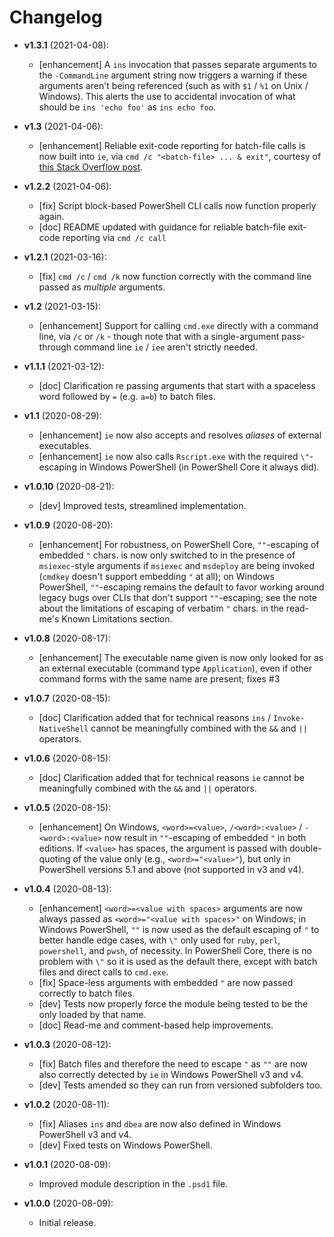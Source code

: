 # Changelog

<!-- RETAIN THIS COMMENT. An entry template for a new version is automatically added each time `Invoke-psake version` is called. Fill in changes afterwards. -->

* **v1.3.1** (2021-04-08):
  * [enhancement] A `ins` invocation that passes separate arguments to the `-CommandLine` argument string now triggers a warning if these arguments aren't being referenced (such as with `$1` / `%1` on Unix / Windows). This alerts the use to accidental invocation of what should be `ins 'echo foo'` as `ins echo foo`.

* **v1.3** (2021-04-06):
  * [enhancement] Reliable exit-code reporting for batch-file calls is now built into `ie`, via `cmd /c "<batch-file> ... & exit"`, courtesy of [this Stack Overflow post](https://stackoverflow.com/q/66975883/45375).

* **v1.2.2** (2021-04-06):
  * [fix] Script block-based PowerShell CLI calls now function properly again.
  * [doc] README updated with guidance for reliable batch-file exit-code reporting via `cmd /c call`

* **v1.2.1** (2021-03-16):
  * [fix] `cmd /c` / `cmd /k` now function correctly with the command line passed as _multiple_ arguments.

* **v1.2** (2021-03-15):
  * [enhancement] Support for calling `cmd.exe` directly with a command line, via `/c` or `/k` - though note that with a single-argument pass-through command line `ie` / `iee` aren't strictly needed.

* **v1.1.1** (2021-03-12):
  * [doc] Clarification re passing arguments that start with a spaceless word followed by `=` (e.g. `a=b`) to batch files.

* **v1.1** (2020-08-29):
  * [enhancement] `ie` now also accepts and resolves *aliases* of external executables.
  * [enhancement] `ie` now also calls `Rscript.exe` with the required `\"`-escaping in Windows PowerShell (in PowerShell Core it always did).

* **v1.0.10** (2020-08-21):
  * [dev] Improved tests, streamlined implementation.

* **v1.0.9** (2020-08-20):
  * [enhancement] For robustness, on PowerShell Core, `""`-escaping of embedded `"` chars. is now only switched to in the presence of `msiexec`-style arguments if `msiexec` and `msdeploy` are being invoked (`cmdkey` doesn't support embedding `"` at all); on Windows PowerShell, `""`-escaping remains the default to favor working around legacy bugs over CLIs that don't support `""`-escaping; see the note about the limitations of escaping of verbatim `"` chars. in the read-me's Known Limitations section.

* **v1.0.8** (2020-08-17):
  * [enhancement] The executable name given is now only looked for as an external executable (command type `Application`), even if other command forms with the same name are present; fixes #3

* **v1.0.7** (2020-08-15):
  * [doc] Clarification added that for technical reasons `ins` / `Invoke-NativeShell` cannot be meaningfully combined with the `&&` and `||` operators.

* **v1.0.6** (2020-08-15):
  * [doc] Clarification added that for technical reasons `ie` cannot be meaningfully combined with the `&&` and `||` operators.

* **v1.0.5** (2020-08-15):
  * [enhancement] On Windows, `<word>=<value>`, `/<word>:<value>` / `-<word>:<value>` now result in `""`-escaping of embedded `"` in both editions.
    If `<value>` has spaces, the argument is passed with double-quoting of the value only (e.g., `<word>="<value>"`), but only in PowerShell versions 5.1 and above (not supported in v3 and v4).

* **v1.0.4** (2020-08-13):
  * [enhancement] `<word>=<value with spaces>` arguments are now always passed as
    `<word>="<value with spaces>"` on Windows; in Windows PowerShell, `""` is now
    used as the default escaping of `"` to better handle edge cases, with `\"` only used for `ruby`, `perl`, `powershell`, and `pwsh`, of necessity.
    In PowerShell Core, there is no problem with `\"` so it is used as the default there, except with batch files and direct calls to `cmd.exe`.
  * [fix] Space-less arguments with embedded `"` are now passed correctly to batch files.
  * [dev] Tests now properly force the module being tested to be the only loaded by that name.
  * [doc] Read-me and comment-based help improvements.

* **v1.0.3** (2020-08-12):
  * [fix] Batch files and therefore the need to escape `"` as `""` are now also correctly detected by `ie` in Windows PowerShell v3 and v4.
  * [dev] Tests amended so they can run from versioned subfolders too.

* **v1.0.2** (2020-08-11):
  * [fix] Aliases `ins` and `dbea` are now also defined in Windows PowerShell v3 and v4.
  * [dev] Fixed tests on Windows PowerShell.

* **v1.0.1** (2020-08-09):
  * Improved module description in the `.psd1` file.

* **v1.0.0** (2020-08-09):
  * Initial release.
